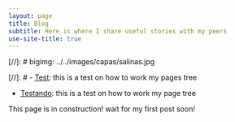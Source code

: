 ```yaml
---
layout: page
title: Blog
subtitle: Here is where I share useful stories with my peers
use-site-title: true
---
```

[//]: # bigimg: ../../images/capas/salinas.jpg

[//]: # - [<u>Test</u>](blog-post-2): this is a test on how to work my pages tree

- [<u>Testando</u>](../../_posts/2020-02-26-flake-it-till-you-make-it): this is a test on how to work my page tree

This page is in construction! wait for my first post soon!